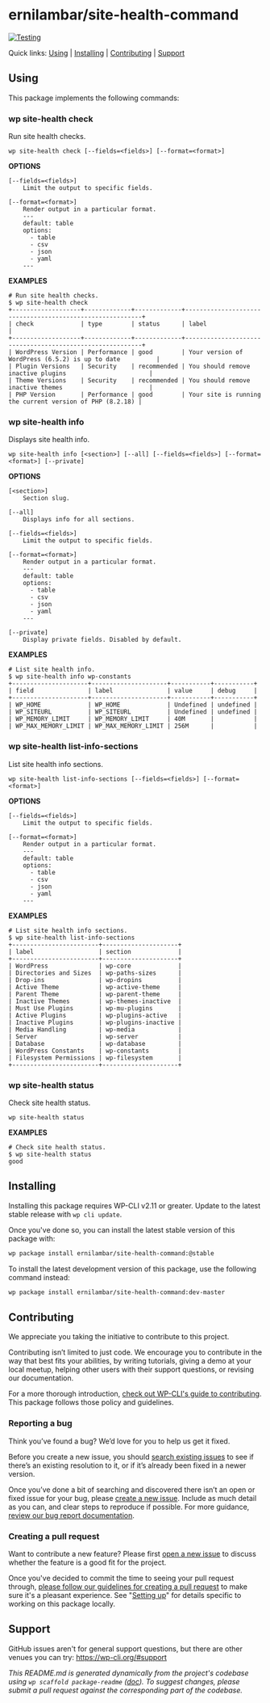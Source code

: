 ernilambar/site-health-command
==============================



[![Testing](https://github.com/ernilambar/site-health-command/actions/workflows/testing.yml/badge.svg)](https://github.com/ernilambar/site-health-command/actions/workflows/testing.yml)

Quick links: [Using](#using) | [Installing](#installing) | [Contributing](#contributing) | [Support](#support)

## Using

This package implements the following commands:

### wp site-health check

Run site health checks.

~~~
wp site-health check [--fields=<fields>] [--format=<format>]
~~~

**OPTIONS**

	[--fields=<fields>]
		Limit the output to specific fields.

	[--format=<format>]
		Render output in a particular format.
		---
		default: table
		options:
		  - table
		  - csv
		  - json
		  - yaml
		---

**EXAMPLES**

    # Run site health checks.
    $ wp site-health check
    +-------------------+-------------+-------------+----------------------------------------------------------+
    | check             | type        | status      | label                                                    |
    +-------------------+-------------+-------------+----------------------------------------------------------+
    | WordPress Version | Performance | good        | Your version of WordPress (6.5.2) is up to date          |
    | Plugin Versions   | Security    | recommended | You should remove inactive plugins                       |
    | Theme Versions    | Security    | recommended | You should remove inactive themes                        |
    | PHP Version       | Performance | good        | Your site is running the current version of PHP (8.2.18) |



### wp site-health info

Displays site health info.

~~~
wp site-health info [<section>] [--all] [--fields=<fields>] [--format=<format>] [--private]
~~~

**OPTIONS**

	[<section>]
		Section slug.

	[--all]
		Displays info for all sections.

	[--fields=<fields>]
		Limit the output to specific fields.

	[--format=<format>]
		Render output in a particular format.
		---
		default: table
		options:
		  - table
		  - csv
		  - json
		  - yaml
		---

	[--private]
		Display private fields. Disabled by default.

**EXAMPLES**

    # List site health info.
    $ wp site-health info wp-constants
    +---------------------+---------------------+-----------+-----------+
    | field               | label               | value     | debug     |
    +---------------------+---------------------+-----------+-----------+
    | WP_HOME             | WP_HOME             | Undefined | undefined |
    | WP_SITEURL          | WP_SITEURL          | Undefined | undefined |
    | WP_MEMORY_LIMIT     | WP_MEMORY_LIMIT     | 40M       |           |
    | WP_MAX_MEMORY_LIMIT | WP_MAX_MEMORY_LIMIT | 256M      |           |



### wp site-health list-info-sections

List site health info sections.

~~~
wp site-health list-info-sections [--fields=<fields>] [--format=<format>]
~~~

**OPTIONS**

	[--fields=<fields>]
		Limit the output to specific fields.

	[--format=<format>]
		Render output in a particular format.
		---
		default: table
		options:
		  - table
		  - csv
		  - json
		  - yaml
		---

**EXAMPLES**

    # List site health info sections.
    $ wp site-health list-info-sections
    +------------------------+---------------------+
    | label                  | section             |
    +------------------------+---------------------+
    | WordPress              | wp-core             |
    | Directories and Sizes  | wp-paths-sizes      |
    | Drop-ins               | wp-dropins          |
    | Active Theme           | wp-active-theme     |
    | Parent Theme           | wp-parent-theme     |
    | Inactive Themes        | wp-themes-inactive  |
    | Must Use Plugins       | wp-mu-plugins       |
    | Active Plugins         | wp-plugins-active   |
    | Inactive Plugins       | wp-plugins-inactive |
    | Media Handling         | wp-media            |
    | Server                 | wp-server           |
    | Database               | wp-database         |
    | WordPress Constants    | wp-constants        |
    | Filesystem Permissions | wp-filesystem       |
    +------------------------+---------------------+



### wp site-health status

Check site health status.

~~~
wp site-health status 
~~~

**EXAMPLES**

    # Check site health status.
    $ wp site-health status
    good

## Installing

Installing this package requires WP-CLI v2.11 or greater. Update to the latest stable release with `wp cli update`.

Once you've done so, you can install the latest stable version of this package with:

```bash
wp package install ernilambar/site-health-command:@stable
```

To install the latest development version of this package, use the following command instead:

```bash
wp package install ernilambar/site-health-command:dev-master
```

## Contributing

We appreciate you taking the initiative to contribute to this project.

Contributing isn’t limited to just code. We encourage you to contribute in the way that best fits your abilities, by writing tutorials, giving a demo at your local meetup, helping other users with their support questions, or revising our documentation.

For a more thorough introduction, [check out WP-CLI's guide to contributing](https://make.wordpress.org/cli/handbook/contributing/). This package follows those policy and guidelines.

### Reporting a bug

Think you’ve found a bug? We’d love for you to help us get it fixed.

Before you create a new issue, you should [search existing issues](https://github.com/ernilambar/site-health-command/issues?q=label%3Abug%20) to see if there’s an existing resolution to it, or if it’s already been fixed in a newer version.

Once you’ve done a bit of searching and discovered there isn’t an open or fixed issue for your bug, please [create a new issue](https://github.com/ernilambar/site-health-command/issues/new). Include as much detail as you can, and clear steps to reproduce if possible. For more guidance, [review our bug report documentation](https://make.wordpress.org/cli/handbook/bug-reports/).

### Creating a pull request

Want to contribute a new feature? Please first [open a new issue](https://github.com/ernilambar/site-health-command/issues/new) to discuss whether the feature is a good fit for the project.

Once you've decided to commit the time to seeing your pull request through, [please follow our guidelines for creating a pull request](https://make.wordpress.org/cli/handbook/pull-requests/) to make sure it's a pleasant experience. See "[Setting up](https://make.wordpress.org/cli/handbook/pull-requests/#setting-up)" for details specific to working on this package locally.

## Support

GitHub issues aren't for general support questions, but there are other venues you can try: https://wp-cli.org/#support


*This README.md is generated dynamically from the project's codebase using `wp scaffold package-readme` ([doc](https://github.com/wp-cli/scaffold-package-command#wp-scaffold-package-readme)). To suggest changes, please submit a pull request against the corresponding part of the codebase.*
